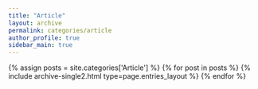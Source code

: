 ```yaml
---
title: "Article"
layout: archive
permalink: categories/article
author_profile: true
sidebar_main: true
---
```


{% assign posts = site.categories['Article'] %}
{% for post in posts %} {% include archive-single2.html type=page.entries_layout %} {% endfor %}